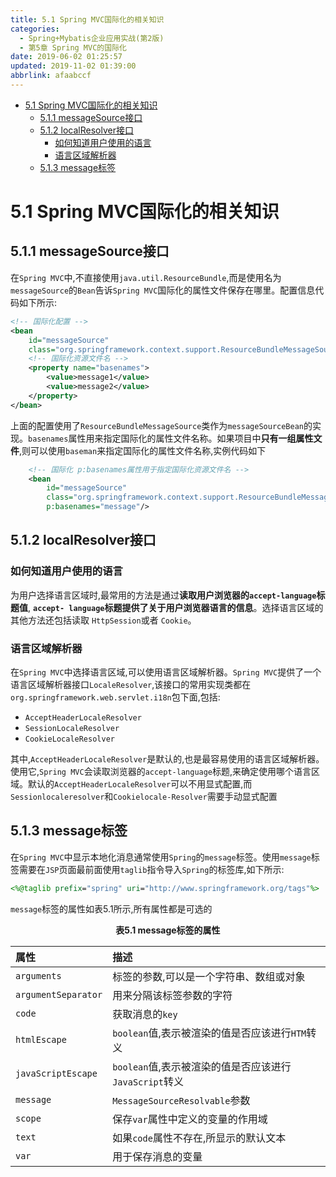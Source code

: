 ```yaml
---
title: 5.1 Spring MVC国际化的相关知识
categories: 
  - Spring+Mybatis企业应用实战(第2版)
  - 第5章 Spring MVC的国际化
date: 2019-06-02 01:25:57
updated: 2019-11-02 01:39:00
abbrlink: afaabccf
---
```

- [5.1 Spring MVC国际化的相关知识](/ReadingNotes/afaabccf/#5-1-Spring-MVC国际化的相关知识)
    - [5.1.1 messageSource接口](/ReadingNotes/afaabccf/#5-1-1-messageSource接口)
    - [5.1.2 localResolver接口](/ReadingNotes/afaabccf/#5-1-2-localResolver接口)
        - [如何知道用户使用的语言](/ReadingNotes/afaabccf/#如何知道用户使用的语言)
        - [语言区域解析器](/ReadingNotes/afaabccf/#语言区域解析器)
    - [5.1.3 message标签](/ReadingNotes/afaabccf/#5-1-3-message标签)

<!--more-->
<script src="https://cdn.bootcss.com/jquery/3.4.0/jquery.slim.min.js"></script>
<script>$(document).ready(function () {$(".post-body > ul:nth-child(1)").hide();});</script>

<!--end-->
# 5.1 Spring MVC国际化的相关知识 #
## 5.1.1 messageSource接口 ##
在`Spring MVC`中,不直接使用`java.util.ResourceBundle`,而是使用名为`messageSource`的`Bean`告诉`Spring MVC`国际化的属性文件保存在哪里。配置信息代码如下所示:
```xml
<!-- 国际化配置 -->
<bean
    id="messageSource"
    class="org.springframework.context.support.ResourceBundleMessageSource">
    <!-- 国际化资源文件名 -->
    <property name="basenames">
        <value>message1</value>
        <value>message2</value>
    </property>
</bean>
```
上面的配置使用了`ResourceBundleMessageSource`类作为`messageSourceBean`的实现。`basenames`属性用来指定国际化的属性文件名称。如果项目中**只有一组属性文件**,则可以使用`baseman`来指定国际化的属性文件名称,实例代码如下
```xml
    <!-- 国际化 p:basenames属性用于指定国际化资源文件名 -->
    <bean
        id="messageSource"
        class="org.springframework.context.support.ResourceBundleMessageSource"
        p:basenames="message"/>
```
## 5.1.2 localResolver接口 ##
### 如何知道用户使用的语言 ###
为用户选择语言区域时,最常用的方法是通过**读取用户浏览器的`accept-language`标题值**, **`accept- language`标题提供了关于用户浏览器语言的信息**。选择语言区域的其他方法还包括读取 `HttpSession`或者 `Cookie`。
### 语言区域解析器 ###
在`Spring MVC`中选择语言区域,可以使用语言区域解析器。`Spring MVC`提供了一个语言区域解析器接口`LocaleResolver`,该接口的常用实现类都在`org.springframework.web.servlet.i18n`包下面,包括:
- `AcceptHeaderLocaleResolver`
- `SessionLocaleResolver`
- `CookieLocaleResolver`

其中,`AcceptHeaderLocaleResolver`是默认的,也是最容易使用的语言区域解析器。使用它,`Spring MVC`会读取浏览器的`accept-language`标题,来确定使用哪个语言区域。默认的`AcceptHeaderLocaleResolver`可以不用显式配置,而`Sessionlocaleresolver`和`Cookielocale-Resolver`需要手动显式配置
## 5.1.3 message标签 ##
在`Spring MVC`中显示本地化消息通常使用`Spring`的`message`标签。使用`message`标签需要在`JSP`页面最前面使用`taglib`指令导入`Spring`的标签库,如下所示:
```jsp
<%@taglib prefix="spring" uri="http://www.springframework.org/tags"%>
```
`message`标签的属性如表5.1所示,所有属性都是可选的
<center><strong>表5.1 message标签的属性</strong></center>

|属性|描述|
|:---|:---|
|`arguments`|标签的参数,可以是一个字符串、数组或对象|
|`argumentSeparator`|用来分隔该标签参数的字符|
|`code`|获取消息的`key`|
|`htmlEscape`|`boolean`值,表示被渲染的值是否应该进行`HTM`转义|
|`javaScriptEscape`|`boolean`值,表示被渲染的值是否应该进行 `JavaScript`转义|
|`message`|`MessageSourceResolvable`参数|
|`scope`|保存`var`属性中定义的变量的作用域|
|`text`|如果`code`属性不存在,所显示的默认文本|
|`var`|用于保存消息的变量|

